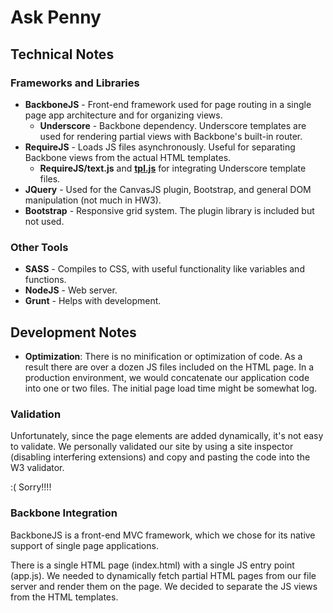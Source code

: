 # Ask Penny

## Technical Notes
### Frameworks and Libraries
- **BackboneJS** - Front-end framework used for page routing in a single page app architecture and for organizing views. 
    - **Underscore** - Backbone dependency. Underscore templates are used for rendering partial views with Backbone's built-in router.
- **RequireJS** - Loads JS files asynchronously. Useful for separating Backbone views from the actual HTML templates. 
    - **RequireJS/text.js** and **[tpl.js](https://github.com/ZeeAgency/requirejs-tpl)** for integrating Underscore template files. 
- **JQuery** - Used for the CanvasJS plugin, Bootstrap, and general DOM manipulation (not much in HW3). 
- **Bootstrap** - Responsive grid system. The plugin library is included but not used. 

### Other Tools
- **SASS** - Compiles to CSS, with useful functionality like variables and functions.
- **NodeJS** - Web server. 
- **Grunt** - Helps with development.

## Development Notes
- **Optimization**: There is no minification or optimization of code. As a result there are over a dozen JS files included on the HTML page. In a production environment, we would concatenate our application code into one or two files. The initial page load time might be somewhat log. 

### Validation
Unfortunately, since the page elements are added dynamically, it's not easy to validate. We personally validated our site by using a site inspector (disabling interfering extensions) and copy and pasting the code into the W3 validator. 

:( Sorry!!!!

### Backbone Integration
BackboneJS is a front-end MVC framework, which we chose for its native support of single page applications. 

There is a single HTML page (index.html) with a single JS entry point (app.js). We needed to dynamically fetch partial HTML pages from our file server and render them on the page. We decided to separate the JS views from the HTML templates. 